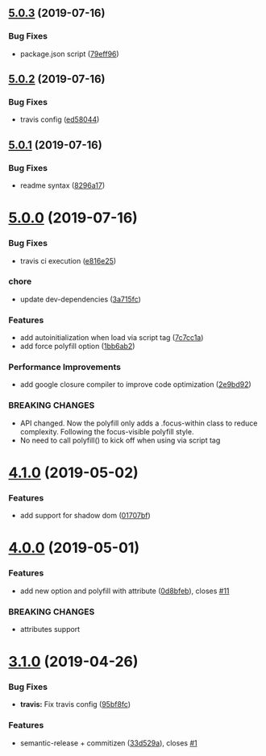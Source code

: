 ## [5.0.3](https://github.com/matteobad/focus-within-polyfill/compare/v5.0.2...v5.0.3) (2019-07-16)


### Bug Fixes

* package.json script ([79eff96](https://github.com/matteobad/focus-within-polyfill/commit/79eff96))

## [5.0.2](https://github.com/matteobad/focus-within-polyfill/compare/v5.0.1...v5.0.2) (2019-07-16)


### Bug Fixes

* travis config ([ed58044](https://github.com/matteobad/focus-within-polyfill/commit/ed58044))

## [5.0.1](https://github.com/matteobad/focus-within-polyfill/compare/v5.0.0...v5.0.1) (2019-07-16)


### Bug Fixes

* readme syntax ([8296a17](https://github.com/matteobad/focus-within-polyfill/commit/8296a17))

# [5.0.0](https://github.com/matteobad/focus-within-polyfill/compare/v4.1.0...v5.0.0) (2019-07-16)


### Bug Fixes

* travis ci execution ([e816e25](https://github.com/matteobad/focus-within-polyfill/commit/e816e25))


### chore

* update dev-dependencies ([3a715fc](https://github.com/matteobad/focus-within-polyfill/commit/3a715fc))


### Features

* add autoinitialization when load via script tag ([7c7cc1a](https://github.com/matteobad/focus-within-polyfill/commit/7c7cc1a))
* add force polyfill option ([1bb6ab2](https://github.com/matteobad/focus-within-polyfill/commit/1bb6ab2))


### Performance Improvements

* add google closure compiler to improve code optimization ([2e9bd92](https://github.com/matteobad/focus-within-polyfill/commit/2e9bd92))


### BREAKING CHANGES

* API changed. Now the polyfill only adds a .focus-within class to reduce complexity.
Following the focus-visible polyfill style.
* No need to call polyfill() to kick off when using via script tag

# [4.1.0](https://github.com/matteobad/focus-within-polyfill/compare/v4.0.0...v4.1.0) (2019-05-02)


### Features

* add support for shadow dom ([01707bf](https://github.com/matteobad/focus-within-polyfill/commit/01707bf))

# [4.0.0](https://github.com/matteobad/focus-within-polyfill/compare/v3.1.0...v4.0.0) (2019-05-01)


### Features

* add new option and polyfill with attribute ([0d8bfeb](https://github.com/matteobad/focus-within-polyfill/commit/0d8bfeb)), closes [#11](https://github.com/matteobad/focus-within-polyfill/issues/11)


### BREAKING CHANGES

* attributes support

# [3.1.0](https://github.com/matteobad/focus-within-polyfill/compare/v3.0.1...v3.1.0) (2019-04-26)


### Bug Fixes

* **travis:** Fix travis config ([95bf8fc](https://github.com/matteobad/focus-within-polyfill/commit/95bf8fc))


### Features

* semantic-release + commitizen ([33d529a](https://github.com/matteobad/focus-within-polyfill/commit/33d529a)), closes [#1](https://github.com/matteobad/focus-within-polyfill/issues/1)
